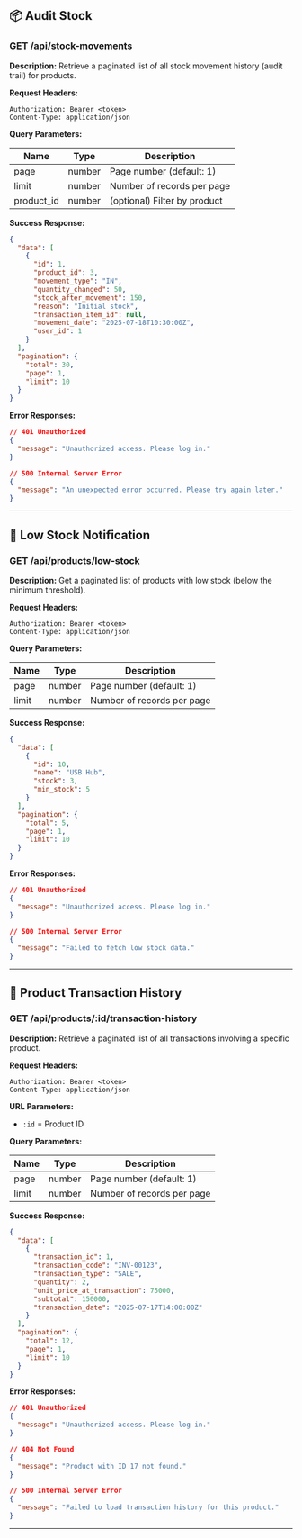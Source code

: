 ## 📦 Audit Stock

### **GET /api/stock-movements**

**Description:** Retrieve a paginated list of all stock movement history (audit trail) for products.

**Request Headers:**

```http
Authorization: Bearer <token>
Content-Type: application/json
```

**Query Parameters:**

| Name       | Type   | Description                  |
| ---------- | ------ | ---------------------------- |
| page       | number | Page number (default: 1)     |
| limit      | number | Number of records per page   |
| product_id | number | (optional) Filter by product |

**Success Response:**

```json
{
  "data": [
    {
      "id": 1,
      "product_id": 3,
      "movement_type": "IN",
      "quantity_changed": 50,
      "stock_after_movement": 150,
      "reason": "Initial stock",
      "transaction_item_id": null,
      "movement_date": "2025-07-18T10:30:00Z",
      "user_id": 1
    }
  ],
  "pagination": {
    "total": 30,
    "page": 1,
    "limit": 10
  }
}
```

**Error Responses:**

```json
// 401 Unauthorized
{
  "message": "Unauthorized access. Please log in."
}

// 500 Internal Server Error
{
  "message": "An unexpected error occurred. Please try again later."
}
```

---

## 🚨 Low Stock Notification

### **GET /api/products/low-stock**

**Description:** Get a paginated list of products with low stock (below the minimum threshold).

**Request Headers:**

```http
Authorization: Bearer <token>
Content-Type: application/json
```

**Query Parameters:**

| Name  | Type   | Description                |
| ----- | ------ | -------------------------- |
| page  | number | Page number (default: 1)   |
| limit | number | Number of records per page |

**Success Response:**

```json
{
  "data": [
    {
      "id": 10,
      "name": "USB Hub",
      "stock": 3,
      "min_stock": 5
    }
  ],
  "pagination": {
    "total": 5,
    "page": 1,
    "limit": 10
  }
}
```

**Error Responses:**

```json
// 401 Unauthorized
{
  "message": "Unauthorized access. Please log in."
}

// 500 Internal Server Error
{
  "message": "Failed to fetch low stock data."
}
```

---

## 📄 Product Transaction History

### **GET /api/products/\:id/transaction-history**

**Description:** Retrieve a paginated list of all transactions involving a specific product.

**Request Headers:**

```http
Authorization: Bearer <token>
Content-Type: application/json
```

**URL Parameters:**

- `:id` = Product ID

**Query Parameters:**

| Name  | Type   | Description                |
| ----- | ------ | -------------------------- |
| page  | number | Page number (default: 1)   |
| limit | number | Number of records per page |

**Success Response:**

```json
{
  "data": [
    {
      "transaction_id": 1,
      "transaction_code": "INV-00123",
      "transaction_type": "SALE",
      "quantity": 2,
      "unit_price_at_transaction": 75000,
      "subtotal": 150000,
      "transaction_date": "2025-07-17T14:00:00Z"
    }
  ],
  "pagination": {
    "total": 12,
    "page": 1,
    "limit": 10
  }
}
```

**Error Responses:**

```json
// 401 Unauthorized
{
  "message": "Unauthorized access. Please log in."
}

// 404 Not Found
{
  "message": "Product with ID 17 not found."
}

// 500 Internal Server Error
{
  "message": "Failed to load transaction history for this product."
}
```

---
